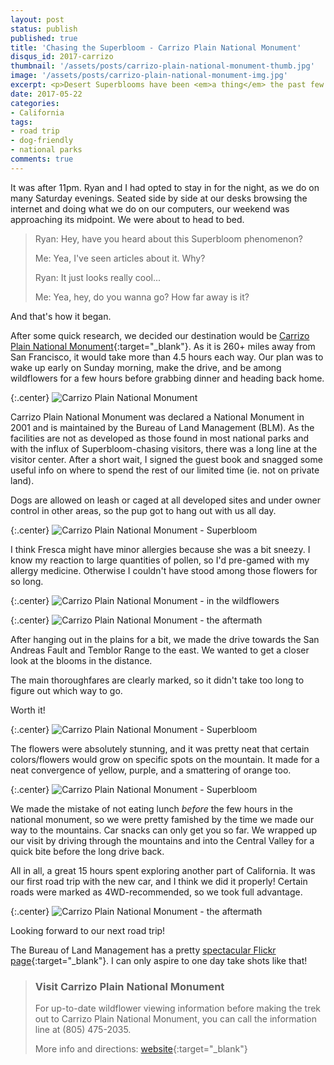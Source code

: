```yaml
---
layout: post
status: publish
published: true
title: 'Chasing the Superbloom - Carrizo Plain National Monument'
disqus_id: 2017-carrizo
thumbnail: '/assets/posts/carrizo-plain-national-monument-thumb.jpg'
image: '/assets/posts/carrizo-plain-national-monument-img.jpg'
excerpt: <p>Desert Superblooms have been <em>a thing</em> the past few years, and we decided to check it out with our very own eyes in early April. A very quick trip to Carrizo Plain National Monument!</p>
date: 2017-05-22
categories:
- California
tags:
- road trip
- dog-friendly
- national parks
comments: true
---
```

It was after 11pm. Ryan and I had opted to stay in for the night, as we do on many Saturday evenings. Seated side by side at our desks browsing the internet and doing what we do on our computers, our weekend was approaching its midpoint. We were about to head to bed. 

>Ryan: Hey, have you heard about this Superbloom phenomenon?
>
>Me: Yea, I've seen articles about it. Why?
>
>Ryan: It just looks really cool...
>
>Me: Yea, hey, do you wanna go? How far away is it?

And that's how it began.

After some quick research, we decided our destination would be [Carrizo Plain National Monument](https://www.blm.gov/nlcs_web/sites/ca/st/en/prog/nlcs/Carrizo_Plain_NM.html){:target="_blank"}. As it is 260+ miles away from San Francisco, it would take more than 4.5 hours each way. Our plan was to wake up early on Sunday morning, make the drive, and be among wildflowers for a few hours before grabbing dinner and heading back home. 

{:.center}
![Carrizo Plain National Monument]({{site.url}}/assets/posts/carrizo-plain-national-monument-01.jpg) 

Carrizo Plain National Monument was declared a National Monument in 2001 and is maintained by the Bureau of Land Management (BLM). As the facilities are not as developed as those found in most national parks and with the influx of Superbloom-chasing visitors, there was a long line at the visitor center. After a short wait, I signed the guest book and snagged some useful info on where to spend the rest of our limited time (ie. not on private land). 

Dogs are allowed on leash or caged at all developed sites and under owner control in other areas, so the pup got to hang out with us all day. 

{:.center}
![](https://c1.staticflickr.com/5/4180/33994965914_ff0fe6a120_b.jpg "Carrizo Plain National Monument - Superbloom")

I think Fresca might have minor allergies because she was a bit sneezy. I know my reaction to large quantities of pollen, so I'd pre-gamed with my allergy medicine. Otherwise I couldn't have stood among those flowers for so long.

{:.center}
![](https://c1.staticflickr.com/5/4193/33994966964_10ef92621f_b.jpg "Carrizo Plain National Monument - in the wildflowers")  

{:.center}
![](https://c1.staticflickr.com/5/4197/33994966094_596775c566_b.jpg "Carrizo Plain National Monument - the aftermath")  

After hanging out in the plains for a bit, we made the drive towards the San Andreas Fault and Temblor Range to the east. We wanted to get a closer look at the blooms in the distance.

The main thoroughfares are clearly marked, so it didn't take too long to figure out which way to go. 

Worth it! 

{:.center}
![](https://c1.staticflickr.com/5/4180/33994965794_3c1fc2038b_b.jpg "Carrizo Plain National Monument - Superbloom")

The flowers were absolutely stunning, and it was pretty neat that certain colors/flowers would grow on specific spots on the mountain. It made for a neat convergence of yellow, purple, and a smattering of orange too.

{:.center}
![](https://c1.staticflickr.com/5/4157/34798246506_2105964381_b.jpg "Carrizo Plain National Monument - Superbloom")

We made the mistake of not eating lunch *before* the few hours in the national monument, so we were pretty famished by the time we made our way to the mountains. Car snacks can only get you so far. We wrapped up our visit by driving through the mountains and into the Central Valley for a quick bite before the long drive back.

All in all, a great 15 hours spent exploring another part of California. It was our first road trip with the new car, and I think we did it properly! Certain roads were marked as 4WD-recommended, so we took full advantage.

{:.center}
![](https://c1.staticflickr.com/5/4225/34726082251_f53bb857f7_b.jpg "Carrizo Plain National Monument - the aftermath")  

Looking forward to our next road trip!

The Bureau of Land Management has a pretty [spectacular Flickr page](https://www.flickr.com/photos/blmcalifornia/sets/72157628100900985/){:target="_blank"}. I can only aspire to one day take shots like that!

>### Visit Carrizo Plain National Monument
>
>For up-to-date wildflower viewing information before making the trek out to Carrizo Plain National Monument, you can call the information line at (805) 475-2035. 
>
>More info and directions: [website](https://www.blm.gov/nlcs_web/sites/ca/st/en/prog/nlcs/Carrizo_Plain_NM/){:target="_blank"}

